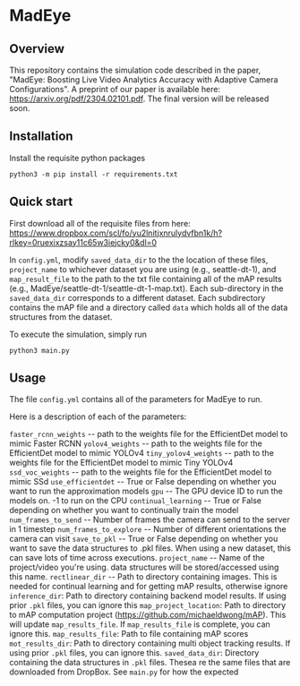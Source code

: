 # MadEye

## Overview

This repository contains the simulation code described in the paper, "MadEye: Boosting Live Video Analytics Accuracy with Adaptive Camera Configurations". A preprint of our paper is available here: https://arxiv.org/pdf/2304.02101.pdf. The final version will be released soon.

## Installation

Install the requisite python packages

```python3 -m pip install -r requirements.txt```



## Quick start


First download all of the requisite files from here: https://www.dropbox.com/scl/fo/yu2lnitjxnrulydvfbn1k/h?rlkey=0ruexixzsay11c65w3iejcky0&dl=0

In ```config.yml```, modify ```saved_data_dir``` to the the location of these files, ```project_name``` to whichever dataset you are using (e.g., seattle-dt-1), and ```map_result_file```  to the path to the txt file containing all of the mAP results (e.g., MadEye/seattle-dt-1/seattle-dt-1-map.txt). Each sub-directory in the ```saved_data_dir``` corresponds to a different dataset.  Each subdirectory contains the mAP file and a directory called ```data``` which holds all of the data structures from the dataset.


To execute the simulation, simply run

```python3 main.py```




## Usage


The file ```config.yml``` contains all of the parameters for MadEye to run.


Here is a description of each of the parameters:

```faster_rcnn_weights``` -- path to the weights file for the EfficientDet model to mimic Faster RCNN
```yolov4_weights``` -- path to the weights file for the EfficientDet model to mimic YOLOv4
```tiny_yolov4_weights``` -- path to the weights file for the EfficientDet model to mimic Tiny YOLOv4
```ssd_voc_weights``` -- path to the weights file for the EfficientDet model to mimic SSd
```use_efficientdet``` -- True or False depending on whether you want to run the approximation models
```gpu``` -- The GPU device ID to run the models on. -1 to run on the CPU
```continual_learning``` -- True or False depending on whether you want to continually train the model
```num_frames_to_send``` -- Number of frames the camera can send to the server in 1 timestep
```num_frames_to_explore``` -- Number of different orientations the camera can visit
```save_to_pkl``` -- True or False depending on whether you want to save the data structures to .pkl files. When using a new dataset, this can save lots of time across executions.
```project_name``` -- Name of the project/video you're using. data structures will be stored/accessed using this name.
```rectlinear_dir``` -- Path to directory containing images. This is needed for continual learning and for getting mAP results, otherwise ignore
```inference_dir```: Path to directory containing backend model results. If using prior ```.pkl``` files, you can ignore this
```map_project_location```: Path to directory to mAP computation project (https://github.com/michaeldwong/mAP). This will update ```map_results_file```. If ```map_results_file``` is complete, you can ignore this.
```map_results_file```: Path to file containing mAP scores
```mot_results_dir```: Path to directory containing multi object tracking results. If using prior ```.pkl``` files, you can ignore this.
```saved_data_dir```: Directory containing the data structures in ```.pkl``` files. Thesea re the same files that are downloaded from DropBox. See ```main.py``` for how the expected 



